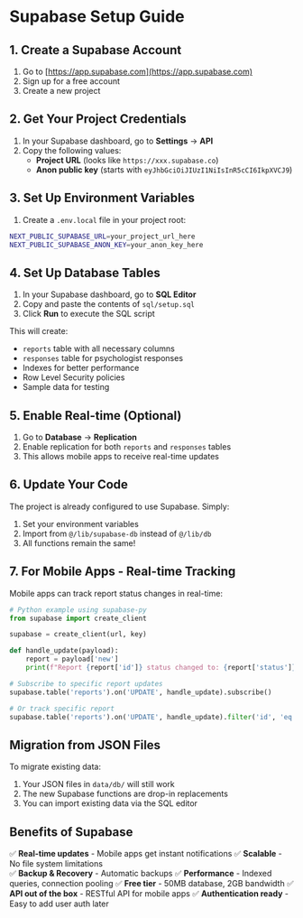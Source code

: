 # Supabase Setup Guide

## 1. Create a Supabase Account

1. Go to [https://app.supabase.com](https://app.supabase.com)
2. Sign up for a free account
3. Create a new project

## 2. Get Your Project Credentials

1. In your Supabase dashboard, go to **Settings** → **API**
2. Copy the following values:
   - **Project URL** (looks like `https://xxx.supabase.co`)
   - **Anon public key** (starts with `eyJhbGciOiJIUzI1NiIsInR5cCI6IkpXVCJ9`)

## 3. Set Up Environment Variables

1. Create a `.env.local` file in your project root:
```bash
NEXT_PUBLIC_SUPABASE_URL=your_project_url_here
NEXT_PUBLIC_SUPABASE_ANON_KEY=your_anon_key_here
```

## 4. Set Up Database Tables

1. In your Supabase dashboard, go to **SQL Editor**
2. Copy and paste the contents of `sql/setup.sql`
3. Click **Run** to execute the SQL script

This will create:
- `reports` table with all necessary columns
- `responses` table for psychologist responses
- Indexes for better performance
- Row Level Security policies
- Sample data for testing

## 5. Enable Real-time (Optional)

1. Go to **Database** → **Replication**
2. Enable replication for both `reports` and `responses` tables
3. This allows mobile apps to receive real-time updates

## 6. Update Your Code

The project is already configured to use Supabase. Simply:

1. Set your environment variables
2. Import from `@/lib/supabase-db` instead of `@/lib/db`
3. All functions remain the same!

## 7. For Mobile Apps - Real-time Tracking

Mobile apps can track report status changes in real-time:

```python
# Python example using supabase-py
from supabase import create_client

supabase = create_client(url, key)

def handle_update(payload):
    report = payload['new']
    print(f"Report {report['id']} status changed to: {report['status']}")

# Subscribe to specific report updates
supabase.table('reports').on('UPDATE', handle_update).subscribe()

# Or track specific report
supabase.table('reports').on('UPDATE', handle_update).filter('id', 'eq', 'report_id').subscribe()
```

## Migration from JSON Files

To migrate existing data:
1. Your JSON files in `data/db/` will still work
2. The new Supabase functions are drop-in replacements
3. You can import existing data via the SQL editor

## Benefits of Supabase

✅ **Real-time updates** - Mobile apps get instant notifications
✅ **Scalable** - No file system limitations  
✅ **Backup & Recovery** - Automatic backups
✅ **Performance** - Indexed queries, connection pooling
✅ **Free tier** - 50MB database, 2GB bandwidth
✅ **API out of the box** - RESTful API for mobile apps
✅ **Authentication ready** - Easy to add user auth later 